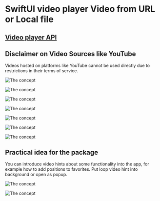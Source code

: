 # SwiftUI video player Video from URL or Local file

## [Video player API](https://github.com/swiftuiux/swiftui-loop-videoplayer)

## Disclaimer on Video Sources like YouTube
Videos hosted on platforms like YouTube cannot be used directly due to restrictions in their terms of service.
  
![The concept](https://github.com/swiftuiux/swiftui-video-player-example/blob/main/swiftui-loop-videoplayer-example/img/swiftui_video_player.gif) 

![The concept](https://github.com/swiftuiux/swiftui-video-player-example/blob/main/swiftui-loop-videoplayer-example/img/PiP_support.gif) 

![The concept](https://github.com/swiftuiux/swiftui-video-player-example/blob/main/swiftui-loop-videoplayer-example/img/rotate.gif) 

![The concept](https://github.com/swiftuiux/swiftui-video-player-example/blob/main/swiftui-loop-videoplayer-example/img/rotate_around_edge.gif) 

![The concept](https://github.com/swiftuiux/swiftui-video-player-example/blob/main/swiftui-loop-videoplayer-example/img/vector.gif) 
  
![The concept](https://github.com/swiftuiux/swiftui-video-player-example/blob/main/swiftui-loop-videoplayer-example/img/swiftui.gif)
  
![The concept](https://github.com/swiftuiux/swiftui-video-player-example/blob/main/swiftui-loop-videoplayer-example/img/macos.gif) 
  
## Practical idea for the package
You can introduce video hints about some functionality into the app, for example how to add positions to favorites. Put loop video hint into background or open as popup.

![The concept](https://github.com/swiftuiux/swiftui-video-player-example/blob/main/swiftui-loop-videoplayer-example/img/swiftui_video_hint.gif)

![The concept](https://github.com/swiftuiux/swiftui-video-player-example/blob/main/swiftui-loop-videoplayer-example/img/tip_video_swiftui.gif)

